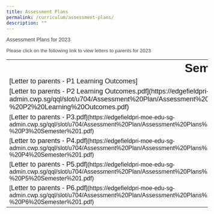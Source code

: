 ```yaml
---
title: Assessment Plans
permalink: /curriculum/assessment-plans/
description: ""
---
```

<font color="#444444"><font face="arial, sans-serif">Assessment Plans for 2023</font>  
</font>

<div>

<span style="background-color: initial; font-size: 0.9375em;"><font face="arial, sans-serif" color="#444444">Please click on the following link to view letters to parents for 2023</font></span>

<div><span style="background-color: initial; font-size: 0.9375em;"></span></div>

<div><span style="background-color: initial; font-size: 0.9375em;"></span></div>

<div><span style="background-color: initial; font-size: 0.9375em;"><font face="arial, sans-serif" color="#444444">

<table class="ive_eobj_center iveo_table ives_tab_simple" style="width: 536px; height: 404px;">

<tbody>

<tr>

<th style="text-align: center; width: 536px;"><font size="6">Semester 1</font></th>

</tr>

<tr>

<td style="width: 60px;"><font size="4">[Letter to parents - P1 Learning Outcomes]</font></td>

</tr>

<tr>

<td style="width: 60px;"><font size="4">[Letter to parents - P2 Learning Outcomes.pdf](https://edgefieldpri-moe-edu-sg-admin.cwp.sg/qql/slot/u704/Assessment%20Plan/Assessment%20Plans%202023/2023%20Assessment%20Letter%20to%20Parents%20-%20P2%20Learning%20Outcomes.pdf)  
</font></td>

</tr>

<tr>

<td>[<font size="4">Letter to parents - P3.pdf</font>](https://edgefieldpri-moe-edu-sg-admin.cwp.sg/qql/slot/u704/Assessment%20Plan/Assessment%20Plans%202023/2023%20Assessment%20Letter%20to%20Parents%20-%20P3%20Semester%201.pdf)</td>

</tr>

<tr>

<td>[<font size="4">Letter to parents - P4.pdf</font>](https://edgefieldpri-moe-edu-sg-admin.cwp.sg/qql/slot/u704/Assessment%20Plan/Assessment%20Plans%202023/2023%20Assessment%20Letter%20to%20Parents%20-%20P4%20Semester%201.pdf)</td>

</tr>

<tr>

<td>[<font size="4">Letter to parents - P5.pdf</font>](https://edgefieldpri-moe-edu-sg-admin.cwp.sg/qql/slot/u704/Assessment%20Plan/Assessment%20Plans%202023/2023%20Assessment%20Letter%20to%20Parents%20-%20P5%20Semester%201.pdf)</td>

</tr>

<tr>

<td>[<font size="4">Letter to parents - P6.pdf</font>](https://edgefieldpri-moe-edu-sg-admin.cwp.sg/qql/slot/u704/Assessment%20Plan/Assessment%20Plans%202023/2023%20Assessment%20Letter%20to%20Parents%20-%20P6%20Semester%201.pdf)</td>

</tr>

</tbody>

</table>

</font></span></div>

<div><font face="arial, sans-serif" size="4"><span class="aBn" data-term="goog_376430019" tabindex="0" style="border-bottom: 1px dashed rgb(204, 204, 204); position: relative; top: -2px; z-index: 0; color: rgb(34, 34, 34);"><span class="aQJ" style="position: relative; top: 2px; z-index: -1;"></span></span></font></div>

<div><span style="background-color: initial; font-size: 0.9375em;"></span></div>

</div>
